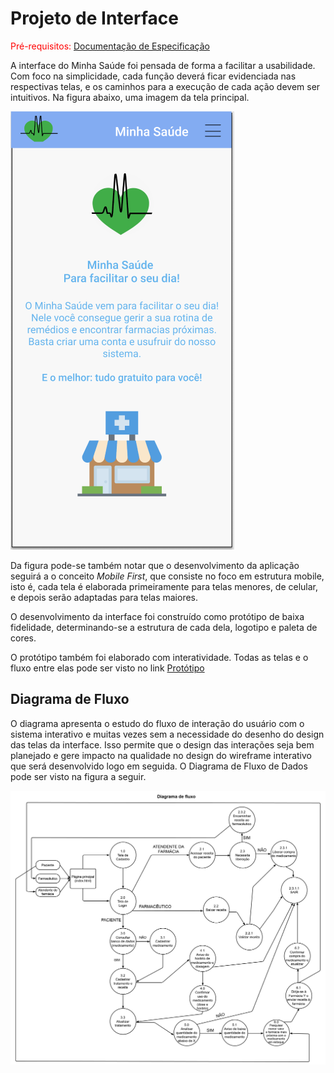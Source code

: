 
# Projeto de Interface

<span style="color:red">Pré-requisitos: <a href="2-Especificação do Projeto.md"> Documentação de Especificação</a></span>

A interface do Minha Saúde foi pensada de forma a facilitar a usabilidade. Com foco na simplicidade, cada função deverá ficar evidenciada nas respectivas telas, e os caminhos para a execução de cada ação devem ser intuitivos. Na figura abaixo, uma imagem da tela principal.

![Tela Principal](img/Tela_Principal.png)

Da figura pode-se também notar que o desenvolvimento da aplicação seguirá a o conceito *Mobile First*, que consiste no foco em estrutura mobile, isto é, cada tela é elaborada primeiramente para telas menores, de celular, e depois serão adaptadas para telas maiores.

O desenvolvimento da interface foi construído como protótipo de baixa fidelidade, determinando-se a estrutura de cada dela, logotipo e paleta de cores.

O protótipo também foi elaborado com interatividade. Todas as telas e o fluxo entre elas pode ser visto no link <a href="https://www.figma.com/community/file/1027017375439179508/Minha-Sa%C3%BAde">Protótipo</a>



## Diagrama de Fluxo

O diagrama apresenta o estudo do fluxo de interação do usuário com o sistema interativo e muitas vezes sem a necessidade do desenho do design das telas da interface. Isso permite que o design das interações seja bem planejado e gere impacto na qualidade no design do wireframe interativo que será desenvolvido logo em seguida. O Diagrama de Fluxo de Dados pode ser visto na figura a seguir.

![Diagrama de Fluxo de Dados](img/DFD.jpg)